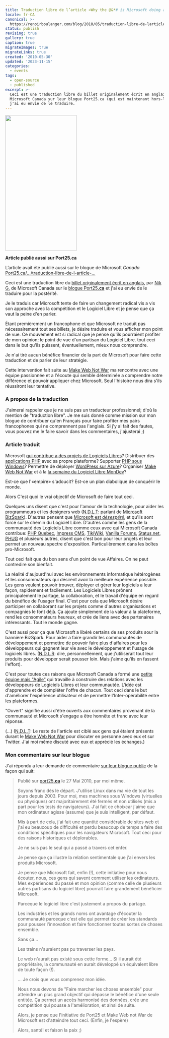 ```yaml
---
title: Traduction libre de l’article «Why the @&*# is Microsoft doing all this??»
locale: fr-CA
canonical: >-
  https://renoirboulanger.com/blog/2010/05/traduction-libre-de-larticle-why-the-is-microsoft-doing-all-this/
status: publish
revising: true
gallery: true
caption: true
migrateImages: true
migrateLinks: true
created: '2010-05-30'
updated: '2023-11-15'
categories:
  - events
tags:
  - open-source
  - published
excerpt: >-
  Ceci est une traduction libre du billet originalement écrit en anglais, par
  Microsoft Canada sur leur blogue Port25.ca (qui est maintenant hors-ligne) et
  j'ai eu envie de le traduire.
---
```


<p><img class="size-full wp-image-2191 alignright" title="Make Web Not War bannière de commanditaires" src="https://renoirb.github.io/site-assets/assets/content/blog/2010/05/MWNW-sponsor-banner1.jpg" alt="" width="227" height="430" /></p>

<rb-notice-box variant="info" class="my-5">
<strong slot="header">Article publié aussi sur Port25.ca</strong>

L’article avait été publié aussi sur le blogue de Microsoft *Canada* [Port25.ca/.../traduction-libre-de-l-article-...](https://web.archive.org/web/20100721000731/http://port25.ca/archive/2010/06/02/traduction-libre-de-l-article-171-why-the-amp-is-microsoft-doing-all-this-187.aspx)

</rb-notice-box>

<p>Ceci est une traduction libre du <a href="https://web.archive.org/web/20100601083657/http://port25.ca/archive/2010/05/27/why-the-amp-is-microsoft-doing-this.aspx">billet originalement écrit en anglais</a>, par <a href="http://twitter.com/Nik_G">Nik G.</a> de Microsoft Canada sur le <a href="https://web.archive.org/web/20100604060922/http://port25.ca/">blogue Port25<strong>.ca</strong></a> et j'ai eu envie de le traduire pour la postérité.</p>

<p>Je le traduis car Microsoft tente de faire un changement radical vis a vis son approche avec la compétition et le Logiciel Libre et je pense que ça vaut la peine d'en parler.</p>

<p>Étant premièrement un francophone et que Microsoft ne traduit pas nécessairement tout ses billets, je désire traduire et vous afficher mon point de vue. Ce mouvement est si radical que je pense qu'ils pourraient profiter de mon opinion; le point de vue d'un partisan du Logiciel Libre. tout ceci dans le but qu'ils puissent, éventuellement, mieux nous comprendre.</p>

<p>Je n'ai tiré aucun bénéfice financier de la part de Microsoft pour faire cette traduction et de parler de leur stratégie.</p>

<p>Cette intervention fait suite au <a href="http://www.webnotwar.ca/">Make Web Not War</a> ma rencontre avec une équipe passionnée et a l'écoute qui semble déterminée a comprendre notre différence et pouvoir appliquer chez Microsoft. Seul l'histoire nous dira s'ils réussiront leur tentative.</p>

<h3>A propos de la traduction</h3>

<p>J'aimerai rappeler que je ne suis pas un traducteur professionnel; d'où la mention de "traduction libre". Je me suis donné comme mission sur mon blogue de contribuer qu'en Français pour faire profiter mes pairs francophones qui ne comprennent pas l'anglais. Si j'y ai fait des fautes, vous pouvez me le faire savoir dans les commentaires, j'ajusterai ;)</p>

<!-- more -->

<h3>Article traduit</h3>

<p>Microsoft <a href="http://www.microsoft.com/opensource/project-highlights.aspx" target="_blank" rel="noopener">qui contribue a des projets de Logiciels Libres</a>? Distribuer des <a href="http://www.microsoft.com/web/gallery/Categories.aspx?sorting=alphabetical" target="_blank" rel="noopener">applications PHP</a> avec sa propre plateforme? Supporter <a href="http://php.iis.net/" target="_blank" rel="noopener">PHP sous Windows</a>? Permettre de déployer <a href="http://wordpress.visitmix.com/" target="_blank" rel="noopener">WordPress sur Azure</a>? Organiser <a href="http://webnotwar.ca" target="_blank" rel="noopener">Make Web Not War</a> et à la <a href="http://mondev.org/" target="_blank" rel="noopener">la semaine du Logiciel Libre MonDev</a>?</p>

<p>Est-ce que l'«empire» s'adoucit? Est-ce un plan diabolique de conquérir le monde.</p>

<p>Alors C'est quoi le vrai objectif de Microsoft de faire tout ceci.</p>

<p>Quelques uns disent que c'est pour l'amour de la technologie, pour aider les programmeurs et les designers web (<abbr title="Note de la Traduction">N.D.L.T</abbr>: parlant de <a href="https://web.archive.org/web/20100328124942/http://www.microsoft.com/bizspark/">Microsoft BizSpark</a>).  D'autres pensent que <a href="https://web.archive.org/web/20100527021607/http://vanillaforums.org/blog/make-web-not-war-ftw-competition/" target="_blank" rel="noopener">Microsoft est <em>désespéré</em></a>, et qu'ils sont forcé sur le chemin du Logiciel Libre. D'autres comme les gens de la communauté des Logiciels Libre comme ceux avec qui Microsoft Canada contribue: <a href="http://www.phpquebec.org/" target="_blank" rel="noopener">PHP Quebec</a>, <a href="http://impresscms.org/" target="_blank" rel="noopener">Impress CMS</a>, <a href="http://tikiwiki.org" target="_blank" rel="noopener">TikiWiki</a>, <a href="http://vanillaforums.org/" target="_blank" rel="noopener">Vanilla Forums</a>, <a href="http://status.net/" target="_blank" rel="noopener">Status.net</a>, <a href="http://phug.ca" target="_blank" rel="noopener">PHUG</a> et plusieurs autres, disent que c'est bon pour leur projets et leur permet un nouveau spectre d'exposition. Particulièrement dans les boîtes pro-Microsoft.</p>

<p>Tout ceci fait que du bon sens d'un point de vue Affaires. On ne peut contredire son bienfait.</p>

<p>La réalité d'aujourd'hui avec les environnements informatique hétérogènes et les consommateurs qui désirent avoir la meilleure expérience possible. Les gens veulent pouvoir trouver, déployer et gérer leur logiciels a leur façon, rapidement et facilement. Les Logiciels Libres prônent principalement le partage, la collaboration, et le travail d'équipe en regard du bénéfice de l'usager final. C'est pour cela que Microsoft désire participer en collaborant sur les projets comme d'autres organisations et compagnies le font déjà. Ça ajoute simplement de la valeur à la plateforme, rend les consommateurs heureux, et crée de liens avec des partenaires intéressants. Tout le monde gagne.</p>

<p>C'est aussi pour ça que Microsoft a libéré certains de ses produits sour la bannière BizSpark. Pour aider a faire grandir les communautés de développement et permettre de pouvoir faire plus d'affaires pour les développeurs qui gagnent leur vie avec le développement et l'usage de logiciels libres.  (<acronym title="Note de la Rédaction (auteur)">N.D.L.R</acronym>: dire, personnellement, que j'utiliserait tout leur produits pour développer serait pousser loin. Mais j'aime qu'ils en fassent l'effort).</p>

<p>C'est pour toutes ces raisons que Microsoft Canada a formé une <a href="https://web.archive.org/web/20100701204815/http://port25.ca/archive/2010/04/05/port-25-canada-contributors.aspx" target="_blank" rel="noopener">petite équipe mais "Agile"</a> qui travaille à construire des relations avec les développeurs de Logiciels Libres et leur communautée. L'idée est d'apprendre et de compléter l'offre de chacun. Tout ceci dans le but d'améliorer l'expérience utilisateur et de permettre l'Inter-opérabilité entre les plateformes.</p>

<p>"Ouvert" signifie aussi d'être ouverts aux commentaires provenant de la communauté et Microsoft s'engage a être honnête et franc avec leur réponse.</p>

<p>(...) (<acronym title="Note de la Traduction">N.D.L.T</acronym>: Le reste de l'article est ciblé aux gens qui étaient présents durant le <a href="http://webnotwar.ca">Make Web Not War</a> pour discuter en personne avec eux et sur Twitter. J'ai moi même discuté avec eux et apprécié les échanges.)</p>

<h3>Mon commentaire sur leur blogue</h3>

<p>J'ai répondu a leur demande de commentaire <a href="https://web.archive.org/web/20100601083657/http://port25.ca/archive/2010/05/27/why-the-amp-is-microsoft-doing-this.aspx">sur leur blogue public</a> de la façon qui suit:</p>

<blockquote>
<p>Publié sur <a href="https://web.archive.org/web/20100601083657/http://port25.ca/archive/2010/05/27/why-the-amp-is-microsoft-doing-this.aspx#ctl00_MainContent_PlaceHolder1_ctl01_CommentPager_ctl01_WeblogFeedbackList1_ctl08_UserAvatar1_ctl00_ctl01">port25<strong>.ca</strong></a> le 27 Mai 2010, par moi même.</p>
<p>Soyons franc dès le départ. J'utilise Linux dans ma vie de tout les jours depuis 2003. Pour moi, mes machines sous Windows (virtuelles ou physiques) ont majoritairement été fermés et non utilisés (mis a part pour les tests de navigateurs). J'ai fait ce choixcar j'aime que mon ordinateur agisse (assume) que je suis intelligent, par défaut.</p>

<p>Mis à part de cela, j'ai fait une quantité considérable de sites web et j'ai eu beaucoup de difficulté et perdu beaucoup de temps a faire des conditions spécifiques pour les navigateurs Microsoft. Tout ceci pour des raisons historiques et déplorables.</p>

<p>Je ne suis pas le seul qui a passé a travers cet enfer.</p>

<p>Je pense que ça illustre la relation sentimentale que j'ai envers les produits Microsoft.</p>

<p>Je pense que Microsoft fait, enfin (!), cette initiative pour nous écouter, nous, ces gens qui savent comment utiliser les ordinateurs. Mes expériences du passé et mon opinion (comme celle de plusieurs autres partisans du logiciel libre) pourrait faire grandement bénéficier Microsoft.</p>

<p>Parceque le logiciel libre c'est justement a propos du partage.</p>

<p>Les industries et les grands noms ont avantage d'écouter la communauté parceque c'est elle qui permet de créer les standards pour pousser l'innovation et faire fonctionner toutes sortes de choses ensemble.</p>

<p>Sans ça...</p>

<p>Les trains n'auraient pas pu traverser les pays.</p>

<p>Le web n'aurait pas existé sous cette forme... Si il aurait été propriétaire, la communauté en aurait développé un équivalent libre de toute façon (!).</p>

<p>... Je crois que vous comprenez mon idée.</p>

<p>Nous nous devons de "Faire marcher les choses ensemble" pour atteindre un plus grand objectif qui dépasse le bénéfice d'une seule entitée. Ça permet un accès harmonisé des données, crée une compétition qui pousse a l'amélioration, et ainsi de suite.</p>

<p>Alors, je pense que l'initiative de Port25 et Make Web not War de Microsoft est d'atteindre tout ceci. (Enfin, je l'espère)</p>

<p>Alors, santé! et faison la paix ;)</p>
</blockquote>
